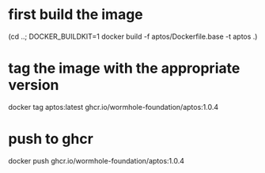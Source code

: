 # first build the image
(cd ..; DOCKER_BUILDKIT=1 docker build -f aptos/Dockerfile.base -t aptos .)
# tag the image with the appropriate version
docker tag aptos:latest ghcr.io/wormhole-foundation/aptos:1.0.4
# push to ghcr
docker push ghcr.io/wormhole-foundation/aptos:1.0.4
